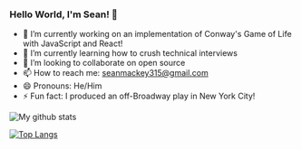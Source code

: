 ### Hello World, I'm Sean! 👋

- 🔭 I’m currently working on an implementation of Conway's Game of Life with JavaScript and React!
- 🌱 I’m currently learning how to crush technical interviews
- 👯 I’m looking to collaborate on open source 
- 📫 How to reach me: seanmackey315@gmail.com
- 😄 Pronouns: He/Him
- ⚡ Fun fact: I produced an off-Broadway play in New York City!

![My github stats](https://github-readme-stats.vercel.app/api?username=smackey15)


[![Top Langs](https://github-readme-stats.vercel.app/api/top-langs/?username=smackey15)](https://github.com/smackey15/github-readme-stats)
